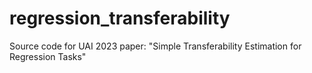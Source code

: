 # regression_transferability
Source code for UAI 2023 paper: "Simple Transferability Estimation for Regression Tasks"
